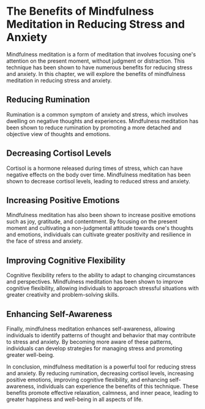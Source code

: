 The Benefits of Mindfulness Meditation in Reducing Stress and Anxiety
========================================================================================================

Mindfulness meditation is a form of meditation that involves focusing one's attention on the present moment, without judgment or distraction. This technique has been shown to have numerous benefits for reducing stress and anxiety. In this chapter, we will explore the benefits of mindfulness meditation in reducing stress and anxiety.

Reducing Rumination
-------------------

Rumination is a common symptom of anxiety and stress, which involves dwelling on negative thoughts and experiences. Mindfulness meditation has been shown to reduce rumination by promoting a more detached and objective view of thoughts and emotions.

Decreasing Cortisol Levels
--------------------------

Cortisol is a hormone released during times of stress, which can have negative effects on the body over time. Mindfulness meditation has been shown to decrease cortisol levels, leading to reduced stress and anxiety.

Increasing Positive Emotions
----------------------------

Mindfulness meditation has also been shown to increase positive emotions such as joy, gratitude, and contentment. By focusing on the present moment and cultivating a non-judgmental attitude towards one's thoughts and emotions, individuals can cultivate greater positivity and resilience in the face of stress and anxiety.

Improving Cognitive Flexibility
-------------------------------

Cognitive flexibility refers to the ability to adapt to changing circumstances and perspectives. Mindfulness meditation has been shown to improve cognitive flexibility, allowing individuals to approach stressful situations with greater creativity and problem-solving skills.

Enhancing Self-Awareness
------------------------

Finally, mindfulness meditation enhances self-awareness, allowing individuals to identify patterns of thought and behavior that may contribute to stress and anxiety. By becoming more aware of these patterns, individuals can develop strategies for managing stress and promoting greater well-being.

In conclusion, mindfulness meditation is a powerful tool for reducing stress and anxiety. By reducing rumination, decreasing cortisol levels, increasing positive emotions, improving cognitive flexibility, and enhancing self-awareness, individuals can experience the benefits of this technique. These benefits promote effective relaxation, calmness, and inner peace, leading to greater happiness and well-being in all aspects of life.
